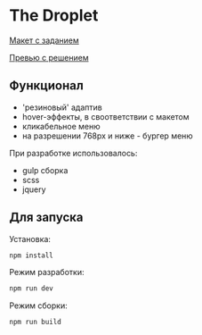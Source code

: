 # The Droplet

[Макет с заданием](https://www.figma.com/file/PnofzLvCkwkFffcafCyjhg/Ancros.dev---%D1%82%D0%B5%D1%81%D1%82%D0%BE%D0%B2%D0%BE%D0%B5-%D0%B7%D0%B0%D0%B4%D0%B0%D0%BD%D0%B8%D0%B5---%40Eugi_Ss?node-id=0%3A1&t=G2CLl37NIAGeSKD8-1)

[Превью с решением](https://evgiss.github.io/the-droplet/)

## Функционал

- 'резиновый' адаптив
- hover-эффекты, в своответствии с макетом
- кликабельное меню
- на разрешении 768px и ниже - бургер меню

При разработке использовалось:

- gulp сборка
- scss
- jquery

## Для запуска

Установка:

```sh
npm install
```

Режим разработки:

```sh
npm run dev
```

Режим сборки:

```sh
npm run build
```

